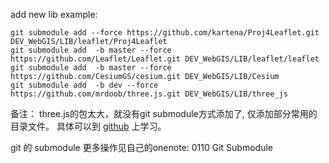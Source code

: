 add new lib example:
```
git submodule add --force https://github.com/kartena/Proj4Leaflet.git DEV_WebGIS/LIB/leaflet/Proj4Leaflet
git submodule add  -b master --force https://github.com/Leaflet/Leaflet.git DEV_WebGIS/LIB/leaflet/leaflet
git submodule add  -b master --force https://github.com/CesiumGS/cesium.git DEV_WebGIS/LIB/Cesium
git submodule add  -b dev --force https://github.com/mrdoob/three.js.git DEV_WebGIS/LIB/three_js
```


备注：
three.js的包太大，就没有git submodule方式添加了, 仅添加部分常用的目录文件。
具体可以到 [github](https://github.com/mrdoob/three.js) 上学习。



git 的 submodule 更多操作见自己的onenote:
0110 Git Submodule